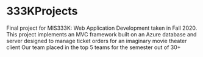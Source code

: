 # 333KProjects

Final project for MIS333K: Web Application Development taken in Fall 2020. 
This project implements an MVC framework built on an Azure database and server designed to manage ticket orders for an imaginary movie theater client
Our team placed in the top 5 teams for the semester out of 30+
